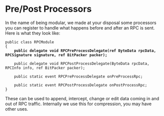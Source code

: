 # Pre/Post Processors

In the name of being modular, we made at your disposal some processors you can register to handle what happens before and after an RPC is sent. Here is what they look like:

<pre class="language-csharp"><code class="lang-csharp">public class RPCModule
{
<strong>    public delegate void RPCPreProcessDelegate(ref ByteData rpcData, RPCSignature signature, ref BitPacker packer);
</strong>    
    public delegate void RPCPostProcessDelegate(ByteData rpcData, RPCInfo info, ref BitPacker packer);
    
    public static event RPCPreProcessDelegate onPreProcessRpc;
    
    public static event RPCPostProcessDelegate onPostProcessRpc;
}
</code></pre>

These can be used to append, intercept, change or edit data coming in and out of RPC traffic. Internally we use this for compression, you may have other uses.
